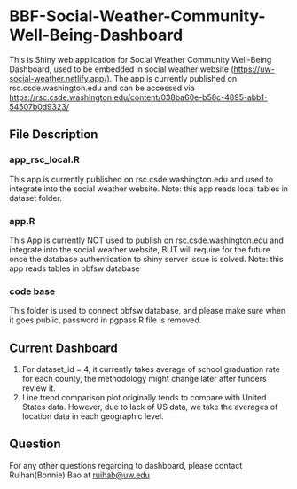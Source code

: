 # BBF-Social-Weather-Community-Well-Being-Dashboard

This is Shiny web application for Social Weather Community Well-Being Dashboard, used to be embedded in social weather website (https://uw-social-weather.netlify.app/). The app is currently published on rsc.csde.washington.edu and can be accessed via https://rsc.csde.washington.edu/content/038ba60e-b58c-4895-abb1-54507b0d9323/

## File Description
### app_rsc_local.R 
 This app is currently published on rsc.csde.washington.edu and used to integrate into the social weather website.
 Note: this app reads local tables in dataset folder.
### app.R 
  This App is currently NOT used to publish on rsc.csde.washington.edu and integrate into the social weather website, BUT will require 
  for the future once the database authentication to shiny server issue is solved.
  Note: this app reads tables in bbfsw database
### code base
  This folder is used to connect bbfsw database, and please make sure when it goes public, password in pgpass.R file is removed.
  
## Current Dashboard
  1. For dataset_id = 4, it currently takes average of school graduation rate for each county, the methodology might change later after funders review it.
  2. Line trend comparison plot originally tends to compare with United States data. However, due to lack of US data, we take the averages of location data in each geographic level.

## Question
For any other questions regarding to dashboard, please contact Ruihan(Bonnie) Bao at ruihab@uw.edu
